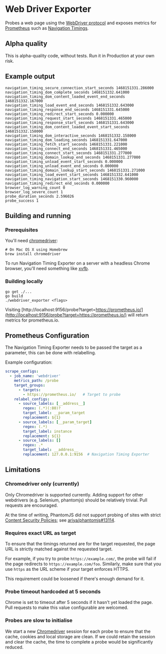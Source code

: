 # Web Driver Exporter

Probes a web page using the [WebDriver protocol][] and exposes metrics for
[Prometheus][] such as [Navigation Timings][].

[Prometheus]: https://prometheus.io/
[Navigation Timings]: https://www.w3.org/TR/navigation-timing/
[WebDriver protocol]: https://www.w3.org/TR/webdriver/

## Alpha quality

This is alpha-quality code, without tests. Run it in Production at your own
risk.

## Example output

```
navigation_timing_secure_connection_start_seconds 1468151331.286000
navigation_timing_dom_complete_seconds 1468151332.641000
navigation_timing_dom_content_loaded_event_end_seconds 1468151332.167000
navigation_timing_load_event_end_seconds 1468151332.643000
navigation_timing_response_end_seconds 1468151331.645000
navigation_timing_redirect_start_seconds 0.000000
navigation_timing_request_start_seconds 1468151331.465000
navigation_timing_response_start_seconds 1468151331.643000
navigation_timing_dom_content_loaded_event_start_seconds 1468151332.158000
navigation_timing_dom_interactive_seconds 1468151332.158000
navigation_timing_dom_loading_seconds 1468151331.647000
navigation_timing_fetch_start_seconds 1468151331.221000
navigation_timing_connect_end_seconds 1468151331.465000
navigation_timing_connect_start_seconds 1468151331.277000
navigation_timing_domain_lookup_end_seconds 1468151331.277000
navigation_timing_unload_event_start_seconds 0.000000
navigation_timing_unload_event_end_seconds 0.000000
navigation_timing_domain_lookup_start_seconds 1468151331.271000
navigation_timing_load_event_start_seconds 1468151332.641000
navigation_timing_navigation_start_seconds 1468151330.960000
navigation_timing_redirect_end_seconds 0.000000
browser_log_warning_count 0
browser_log_severe_count 1
probe_duration_seconds 2.596026
probe_success 1
```

## Building and running

### Prerequisites

You'll need [chromedriver][]:

    # On Mac OS X using Homebrew
    brew install chromedriver

To run Navigation Timing Exporter on a server with a headless Chrome browser,
you'll need something like [xvfb][].

[chromedriver]: https://sites.google.com/a/chromium.org/chromedriver/
[xvfb]: https://www.x.org/archive/X11R7.6/doc/man/man1/Xvfb.1.xhtml

### Building locally

    go get ./...
    go build
    ./webdriver_exporter <flags>

Visiting [http://localhost:9156/probe?target=https://prometheus.io/](http://localhost:9156/probe?target=https://prometheus.io/)
will return metrics for prometheus.io.

## Prometheus Configuration

The Navigation Timing Exporter needs to be passed the target as a parameter,
this can be done with relabelling.

Example configuration:

```yaml
scrape_configs:
  - job_name: 'webdriver'
    metrics_path: /probe
    target_groups:
      - targets:
        - https://prometheus.io/   # Target to probe
    relabel_configs:
      - source_labels: [__address__]
        regex: (.*)(:80)?
        target_label: __param_target
        replacement: ${1}
      - source_labels: [__param_target]
        regex: (.*)
        target_label: instance
        replacement: ${1}
      - source_labels: []
        regex: .*
        target_label: __address__
        replacement: 127.0.0.1:9156  # Navigation Timing Exporter
```

## Limitations

### Chromedriver only (currently)

Only Chromedriver is supported currently. Adding support for other webdrivers
(e.g. Selenium, phantomjs) should be relatively trivial. Pull requests are
encouraged.

At the time of writing, PhantomJS did not support probing of sites with strict
[Content Security Policies][]; see [ariya/phantomjs#13114][].

[Content Security Policies]: https://www.w3.org/TR/CSP1/
[ariya/phantomjs#13114]: https://github.com/ariya/phantomjs/issues/13114

### Requires exact URL as target

To ensure that the timings returned are for the target requested, the page URL
is strictly matched against the requested target.

For example, if you try to probe `https://example.com/`, the probe will fail if
the page redirects to `https://example.com/foo`. Similarly, make sure that you
use `https` as the URL scheme if your target enforces HTTPS.

This requirement could be loosened if there's enough demand for it.

### Probe timeout hardcoded at 5 seconds

Chrome is set to timeout after 5 seconds if it hasn't yet loaded the page. Pull
requests to make this value configurable are welcomed.

### Probes are slow to initialise

We start a new [Chromedriver][] session for each probe to ensure that the
cache, cookies and local storage are clean. If we could retain the session and
clear the cache, the time to complete a probe would be significantly reduced.
